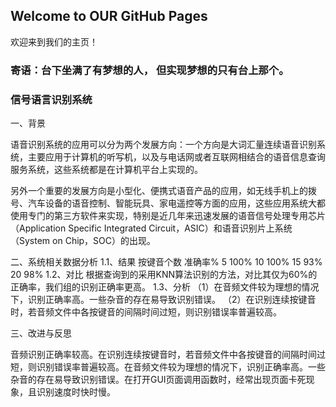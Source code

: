 ## Welcome to  OUR GitHub Pages
欢迎来到我们的主页！
### 寄语：台下坐满了有梦想的人， 但实现梦想的只有台上那个。


### 信号语言识别系统
一、背景
   
   语音识别系统的应用可以分为两个发展方向：一个方向是大词汇量连续语音识别系统，主要应用于计算机的听写机，以及与电话网或者互联网相结合的语音信息查询服务系统，这些系统都是在计算机平台上实现的。

   另外一个重要的发展方向是小型化、便携式语音产品的应用，如无线手机上的拨号、汽车设备的语音控制、智能玩具、家电遥控等方面的应用，这些应用系统大都使用专门的第三方软件来实现，特别是近几年来迅速发展的语音信号处理专用芯片（Application Specific Integrated Circuit，ASIC）和语音识别片上系统（System on Chip，SOC）的出现。
   
二、系统相关数据分析
1.1、结果
按键音个数	准确率%
5	       100%
10	       100%
15        93%
20      	 98%
1.2、对比
根据查询到的采用KNN算法识别的方法，对比其仅为60%的正确率，我们组的识别正确率更高。
1.3、分析
（1）在音频文件较为理想的情况下，识别正确率高。一些杂音的存在易导致识别错误。
（2）在识别连续按键音时，若音频文件中各按键音的间隔时间过短，则识别错误率普遍较高。  

  
三、改进与反思

音频识别正确率较高。在识别连续按键音时，若音频文件中各按键音的间隔时间过短，则识别错误率普遍较高。在音频文件较为理想的情况下，识别正确率高。一些杂音的存在易导致识别错误。在打开GUI页面调用函数时，经常出现页面卡死现象，且识别速度时快时慢。

